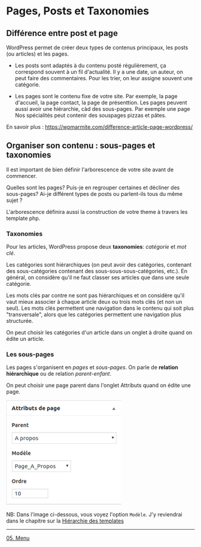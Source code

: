 # Pages, Posts et Taxonomies

## Différence entre post et page

WordPress permet de créer deux types de contenus principaux, les posts (ou articles) et les pages.

- Les posts sont adaptés à du contenu posté régulièrement, ça correspond souvent à un fil d'actualité. Il y a une date, un auteur, on peut faire des commentaires. 
Pour les trier, on leur assigne souvent une catégorie.

- Les pages sont le contenu fixe de votre site. Par exemple, la page d'accueil, la page contact, la page de présenttion.
Les pages peuvent aussi avoir une hiérarchie, càd des sous-pages. Par exemple une page Nos spécialités peut contenir des souspages pizzas et pâtes. 

En savoir plus : https://wpmarmite.com/difference-article-page-wordpress/ 


## Organiser son contenu : sous-pages et taxonomies

Il est important de bien définir l'arborescence de votre site avant de commencer. 

Quelles sont les pages? Puis-je en regrouper certaines et décliner des sous-pages? Ai-je différent types de posts ou parlent-ils tous du même sujet ? 

L'arborescence définira aussi la construction de votre theme à travers les template php. 

### Taxonomies

Pour les articles, WordPress propose deux **taxonomies**: *catégorie* et *mot clé*.  

Les catégories sont hiérarchiques (on peut avoir des catégories, contenant des sous-catégories contenant des sous-sous-sous-catégories, etc.). En général, on considère qu'il ne faut classer ses articles que dans une seule catégorie.

Les mots clés par contre ne sont pas hiérarchiques et on considère qu'il vaut mieux associer à chaque article deux ou trois mots clés (et non un seul). 
Les mots clés permettent une navigation dans le contenu qui soit plus "transversale", alors que les catégories permettent une navigation plus structurée.  

On peut choisir les catégories d'un article dans un onglet à droite quand on édite un article. 

### Les sous-pages

Les pages s'organisent en *pages* et *sous-pages*. On parle de **relation hiérarchique** ou de relation *parent-enfant*.

On peut choisir une page parent dans l'onglet Attributs quand on édite une page. 

![sous-pages](./images/wpapropos.png)

NB: Dans l'image ci-dessous, vous voyez l'option `Modèle`. J'y reviendrai dans le chapitre sur la [Hiérarchie des templates](01.hierarchy.md)



----

[05. Menu](05.navigation.md)
